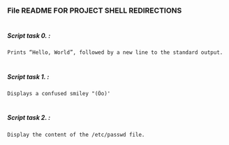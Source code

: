 ### File README FOR PROJECT SHELL REDIRECTIONS
#
#
##### Script task 0. :
	Prints “Hello, World”, followed by a new line to the standard output.
#
##### Script task 1. :
	Displays a confused smiley "(Ôo)'
#
##### Script task 2. :
	Display the content of the /etc/passwd file.
